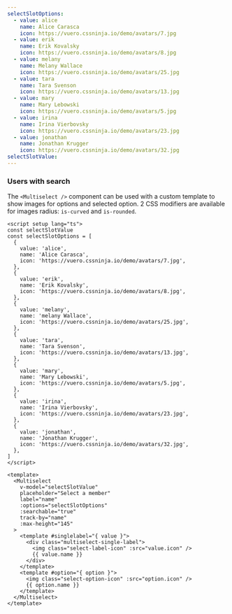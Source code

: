 ```yaml
---
selectSlotOptions:
  - value: alice
    name: Alice Carasca
    icon: https://vuero.cssninja.io/demo/avatars/7.jpg
  - value: erik
    name: Erik Kovalsky
    icon: https://vuero.cssninja.io/demo/avatars/8.jpg
  - value: melany
    name: Melany Wallace
    icon: https://vuero.cssninja.io/demo/avatars/25.jpg
  - value: tara
    name: Tara Svenson
    icon: https://vuero.cssninja.io/demo/avatars/13.jpg
  - value: mary
    name: Mary Lebowski
    icon: https://vuero.cssninja.io/demo/avatars/5.jpg
  - value: irina
    name: Irina Vierbovsky
    icon: https://vuero.cssninja.io/demo/avatars/23.jpg
  - value: jonathan
    name: Jonathan Krugger
    icon: https://vuero.cssninja.io/demo/avatars/32.jpg
selectSlotValue:
---
```


### Users with search

The `<Multiselect />` component can be used with a custom template to show
images for options and selected option. 2 CSS modifiers are available for
images radius: `is-curved` and `is-rounded`.

<!--code-->

```vue
<script setup lang="ts">
const selectSlotValue
const selectSlotOptions = [
  {
    value: 'alice',
    name: 'Alice Carasca',
    icon: 'https://vuero.cssninja.io/demo/avatars/7.jpg',
  },
  {
    value: 'erik',
    name: 'Erik Kovalsky',
    icon: 'https://vuero.cssninja.io/demo/avatars/8.jpg',
  },
  {
    value: 'melany',
    name: 'melany Wallace',
    icon: 'https://vuero.cssninja.io/demo/avatars/25.jpg',
  },
  {
    value: 'tara',
    name: 'Tara Svenson',
    icon: 'https://vuero.cssninja.io/demo/avatars/13.jpg',
  },
  {
    value: 'mary',
    name: 'Mary Lebowski',
    icon: 'https://vuero.cssninja.io/demo/avatars/5.jpg',
  },
  {
    value: 'irina',
    name: 'Irina Vierbovsky',
    icon: 'https://vuero.cssninja.io/demo/avatars/23.jpg',
  },
  {
    value: 'jonathan',
    name: 'Jonathan Krugger',
    icon: 'https://vuero.cssninja.io/demo/avatars/32.jpg',
  },
]
</script>

<template>
  <Multiselect
    v-model="selectSlotValue"
    placeholder="Select a member"
    label="name"
    :options="selectSlotOptions"
    :searchable="true"
    track-by="name"
    :max-height="145"
  >
    <template #singlelabel="{ value }">
      <div class="multiselect-single-label">
        <img class="select-label-icon" :src="value.icon" />
        {{ value.name }}
      </div>
    </template>
    <template #option="{ option }">
      <img class="select-option-icon" :src="option.icon" />
      {{ option.name }}
    </template>
  </Multiselect>
</template>
```

<!--/code-->

<!--example-->

<div class="columns">
  <div class="column is-4">
    <V-Field class="is-image-select">
      <V-Control>
        <Multiselect
          v-model="frontmatter.selectSlotValue"
          placeholder="Select a member"
          label="name"
          :options="frontmatter.selectSlotOptions"
          :searchable="true"
          trackBy="name"
          :maxHeight="145"
        >
          <template v-slot:singlelabel="{ value }">
            <div class="multiselect-single-label">
              <img class="select-label-icon" :src="value.icon" /> 
              <span class="select-label-text">
                {{ value.name }}
              </span>
            </div>
          </template>
          <template v-slot:option="{ option }">
            <img class="select-option-icon" :src="option.icon" /> 
            <span class="select-option-text">
              {{ option.name }}
            </span>  
          </template>
        </Multiselect>
      </V-Control>
    </V-Field>
  </div>
  <div class="column is-4">
    <V-Field class="is-image-select is-curved-select">
      <V-Control>
        <Multiselect
          v-model="frontmatter.selectSlotValue"
          placeholder="Select a member"
          label="name"
          :options="frontmatter.selectSlotOptions"
          :searchable="true"
          trackBy="name"
          :maxHeight="145"
        >
          <template v-slot:singlelabel="{ value }">
            <div class="multiselect-single-label">
              <img class="select-label-icon is-curved" :src="value.icon" /> 
              <span class="select-label-text">
                {{ value.name }}
              </span>
            </div>
          </template>
          <template v-slot:option="{ option }">
            <img class="select-option-icon is-curved" :src="option.icon" /> 
            <span class="select-option-text">
              {{ option.name }}
            </span>  
          </template>
        </Multiselect>
      </V-Control>
    </V-Field>
  </div>
  <div class="column is-4">
    <V-Field class="is-image-select is-rounded-select">
      <V-Control>
        <Multiselect
          v-model="frontmatter.selectSlotValue"
          placeholder="Select a member"
          label="name"
          :options="frontmatter.selectSlotOptions"
          :searchable="true"
          trackBy="name"
          :maxHeight="145"
        >
          <template v-slot:singlelabel="{ value }">
            <div class="multiselect-single-label">
              <img class="select-label-icon is-rounded" :src="value.icon" />
              <span class="select-label-text">
                {{ value.name }}
              </span>
            </div>
          </template>
          <template v-slot:option="{ option }">
            <img class="select-option-icon is-rounded" :src="option.icon" />
            <span class="select-option-text">
              {{ option.name }}
            </span>  
          </template>
        </Multiselect>
      </V-Control>
    </V-Field>
  </div>
</div>

<!--/example-->
